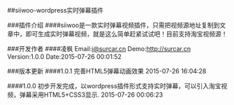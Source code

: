 ##siiwoo-wordpress实时弹幕插件

###插件介绍
####siiwoo是一款实时弹幕视频插件，只需把视频源地址复制到文章中，即可生成实时弹幕视频，就是这么简单赶紧试试吧！目前支持淘宝视频源！

###开发作者
####凌枫
Email:i@surcar.cn
Demo:http://surcar.cn
Version:1.0.0
Date:2015-07-26 00:01:52

###版本更新
####1.0.1
完善HTML5弹幕动画效果
2015-07-26 16:04:28

####1.0.0
初步开发完成，以wordpress插件形式支持实时弹幕，可以引入淘宝视频，弹幕采用HTML5+CSS3显示.
2015-07-26 00:06:23